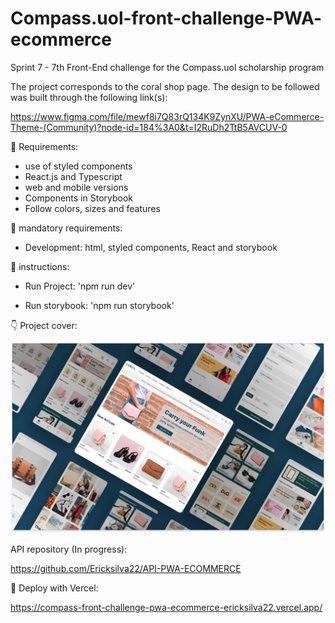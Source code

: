 # Compass.uol-front-challenge-PWA- ecommerce
Sprint 7 - 7th Front-End challenge for the Compass.uol scholarship program

The project corresponds to the coral shop page. The design to be followed was built through the following link(s): 

https://www.figma.com/file/mewf8i7Q83rQ134K9ZynXU/PWA-eCommerce-Theme-(Community)?node-id=184%3A0&t=I2RuDh2TtB5AVCUV-0


👀 Requirements:

* use of styled components
* React.js and Typescript
* web and mobile versions
* Components in Storybook
* Follow colors, sizes and features

🔑 mandatory requirements: 

* Development: html, styled components, React and storybook

:wrench: instructions:

* Run Project: 'npm run dev'

* Run storybook: 'npm run storybook'
 
:point_down: Project cover:

<img src="./src/assets/Images/Home Page/Shopware-Cover-final.png" alt="Design Login page">

 API repository (In progress):

 https://github.com/Ericksilva22/API-PWA-ECOMMERCE

:link: Deploy with Vercel: 

 https://compass-front-challenge-pwa-ecommerce-ericksilva22.vercel.app/

